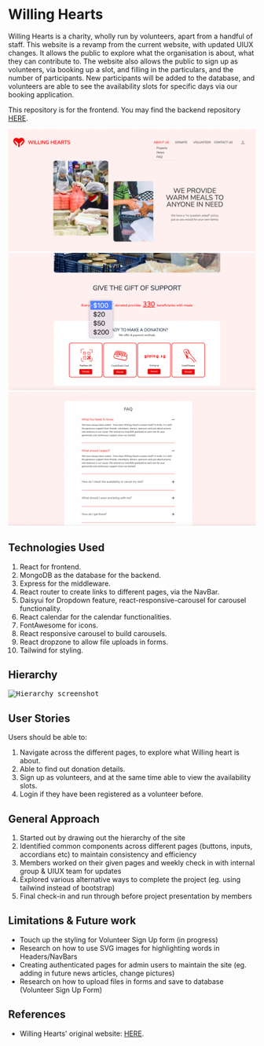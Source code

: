 # Willing Hearts

Willing Hearts is a charity, wholly run by volunteers, apart from a handful of staff. This website is a revamp from the current website, with updated UIUX changes. It allows the public to explore what the organisation is about, what they can contribute to. The website also allows the public to sign up as volunteers, via booking up a slot, and filling in the particulars, and the number of participants. New participants will be added to the database, and volunteers are able to see the availability slots for specific days via our booking application.

This repository is for the frontend. You may find the backend repository [HERE](https://github.com/Glow-in-the-dark/GA-Project3-Backend).

<kbd>![Homepage ](/public/Images/ReadMe/Homepage.png) </kbd>
<kbd>![Donation ](/public/Images/ReadMe/Donation.png) </kbd>
<kbd>![Accordian ](public/Images/ReadMe/Accordian.png) </kbd>

## Technologies Used

1. React for frontend.
2. MongoDB as the database for the backend.
3. Express for the middleware.
4. React router to create links to different pages, via the NavBar.
5. Daisyui for Dropdown feature, react-responsive-carousel for carousel functionality.
6. React calendar for the calendar functionalities.
7. FontAwesome for icons.
8. React responsive carousel to build carousels.
9. React dropzone to allow file uploads in forms.
10. Tailwind for styling.

## Hierarchy

<kbd>![Hierarchy screenshot](/GA-Project3-Frontend/public/Images/ReadMe/Hierarchy.png)</kbd>

## User Stories

Users should be able to:

1. Navigate across the different pages, to explore what Willing heart is about.
2. Able to find out donation details.
3. Sign up as volunteers, and at the same time able to view the availability slots.
4. Login if they have been registered as a volunteer before.

## General Approach

1. Started out by drawing out the hierarchy of the site
2. Identified common components across different pages (buttons, inputs, accordians etc) to maintain consistency and efficiency
3. Members worked on their given pages and weekly check in with internal group & UIUX team for updates
4. Explored various alternative ways to complete the project (eg. using tailwind instead of bootstrap)
5. Final check-in and run through before project presentation by members

## Limitations & Future work

- Touch up the styling for Volunteer Sign Up form (in progress)
- Research on how to use SVG images for highlighting words in Headers/NavBars
- Creating authenticated pages for admin users to maintain the site (eg. adding in future news articles, change pictures)
- Research on how to upload files in forms and save to database (Volunteer Sign Up Form)

## References

- Willing Hearts' original website: [HERE](https://willinghearts.org.sg/).

